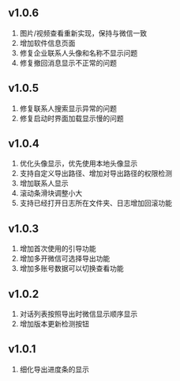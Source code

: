 ## v1.0.6
1. 图片/视频查看重新实现，保持与微信一致
2. 增加软件信息页面
3. 修复企业联系人头像和名称不显示问题
4. 修复撤回消息显示不正常的问题

## v1.0.5
1. 修复联系人搜索显示异常的问题
2. 修复启动时界面加载显示慢的问题

## v1.0.4
1. 优化头像显示，优先使用本地头像显示
2. 支持自定义导出路径、增加对导出路径的权限检测
3. 增加联系人显示
4. 滚动条滑块调整小大
5. 支持已经打开日志所在文件夹、日志增加回滚功能

## v1.0.3
1. 增加首次使用的引导功能
2. 增加多开微信可选择导出功能
3. 增加多账号数据可以切换查看功能

## v1.0.2
1. 对话列表按照导出时微信显示顺序显示
2. 增加版本更新检测按钮

## v1.0.1
1. 细化导出进度条的显示